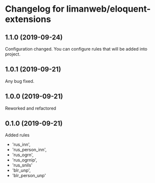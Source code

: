# Changelog for limanweb/eloquent-extensions

## 1.1.0 (2019-09-24)

Configuration changed. 
You can configure rules that will be added into project.

## 1.0.1 (2019-09-21)

Any bug fixed.

## 1.0.0 (2019-09-21)

Reworked and refactored

## 0.1.0 (2019-09-21)

Added rules
- 'rus_inn',
- 'rus_person_inn',
- 'rus_ogrn',
- 'rus_ogrnip',
- 'rus_snils'
- 'blr_unp',
- 'blr_person_unp'



